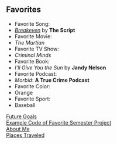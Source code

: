 ## Favorites

* Favorite Song:
 * [_Breakeven_](https://youtu.be/MzCLLHscMOw) by **The Script**
* Favorite Movie:
 * _The Martian_
* Favorite TV Show:
 * _Criminal Minds_
* Favorite Book:
 * _I'll Give You the Sun_ by **Jandy Nelson**
* Favorite Podcast:
 * _Morbid_: **A True Crime Podcast**
* Favorite Color:
 * Orange
* Favorite Sport:
 * Baseball
    
[Future Goals](GOALS.md)  
[Example Code of Favorite Semester Project](PROJECTS.md)  
[About Me](README.md)  
[Places Traveled](TRAVELIST.md)
